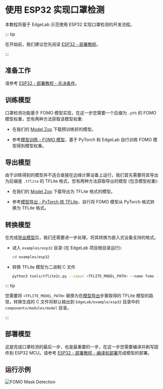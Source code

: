 # 使用 ESP32 实现口罩检测

本教程将基于 EdgeLab 示范使用 ESP32 实现口罩检测的开发流程。

::: tip

在开始前，我们建议您先阅读 [ESP32 - 部署教程](./deploy.md)。

:::

## 准备工作

请参考 [ESP32 - 部署教程 - 先决条件](./deploy.md#%E5%85%88%E5%86%B3%E6%9D%A1%E4%BB%B6)。

## 训练模型

口罩检测功能基于 FOMO 模型实现，在这一步您需要一个后缀为 `.pth` 的 FOMO 模型权重，您有两种方法获取该模型权重:

- 在我们的 [Model Zoo](https://github.com/Seeed-Studio/edgelab-model-zoo) 下载预训练好的模型。

- 参考[模型训练 - FOMO 模型](../../tutorials/training/fomo.md)，基于 PyTorch 和 EdgeLab 自行训练 FOMO 模型得到模型权重。

## 导出模型

由于训练得到的模型并不适合直接在边缘计算设备上运行，我们首先需要将其导出为后缀是 `.tflite` 的 TFLite 格式，您有两种方法获取导出的模型 (包含模型权重):

- 在我们的 [Model Zoo](https://github.com/Seeed-Studio/edgelab-model-zoo) 下载导出为 TFLite 格式的模型。

- 参考[模型导出 - PyTorch 转 TFLite](../../tutorials/export/pytorch_2_tflite.md)，自行将 FOMO 模型从 PyTorch 格式转换为 TFLite 格式。

## 转换模型

在完成[导出模型](#%E5%AF%BC%E5%87%BA%E6%A8%A1%E5%9E%8B)后，我们还需要进一步处理，将其转换为嵌入式设备支持的格式。

- 进入 `examples/esp32` 目录 (在 EdgeLab 项目根目录运行):

  ```sh
  cd examples/esp32
  ```

- 转换 TFLite 模型为二进制 C 文件

  ```sh
  python3 tools/tflite2c.py --input <TFLITE_MODEL_PATH> --name fomo --output_dir components/modules/model --classes='("unmask", "mask")'
  ```

::: tip

您需要将 `<TFLITE_MODEL_PATH>` 替换为在[模型导出](#%E5%AF%BC%E5%87%BA%E6%A8%A1%E5%9E%8B)步骤取得的 TFLite 模型的路径，转换生成的 C 文件将默认输出到 `EdgeLab/example/esp32` 目录中的 `components/modules/model` 目录。

:::

## 部署模型

这是完成口罩检测的最后一步，也是最重要的一步，在这一步您需要编译并刷写固件到 ESP32 MCU。请参考 [ESP32 - 部署教程 - 编译和部署](./deploy.md#%E7%BC%96%E8%AF%91%E5%92%8C%E9%83%A8%E7%BD%B2)完成模型的部署。

## 运行示例

![FOMO Mask Detection](/static/esp32/images/fomo_mask.gif)

